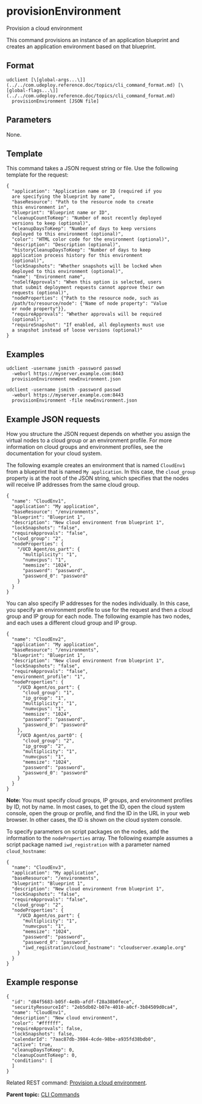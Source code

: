 # provisionEnvironment

Provision a cloud environment

This command provisions an instance of an application blueprint and creates an application environment based on that blueprint.

## Format

```
udclient [\[global-args...\]](../../com.udeploy.reference.doc/topics/cli_command_format.md) [\[global-flags...\]](../../com.udeploy.reference.doc/topics/cli_command_format.md)
  provisionEnvironment [JSON file]
```

## Parameters

None.

## Template

This command takes a JSON request string or file. Use the following template for the request:

```
{
  "application": "Application name or ID (required if you 
  are specifying the blueprint by name",
  "baseResource": "Path to the resource node to create 
  this environment in",
  "blueprint": "Blueprint name or ID",
  "cleanupCountToKeep": "Number of most recently deployed 
  versions to keep (optional)",
  "cleanupDaysToKeep": "Number of days to keep versions 
  deployed to this environment (optional)",
  "color": "HTML color code for the environment (optional)",
  "description": "Description (optional)",
  "historyCleanupDaysToKeep": "Number of days to keep 
  application process history for this environment 
  (optional)",
  "lockSnapshots": "Whether snapshots will be locked when 
  deployed to this environment (optional)",
  "name": "Environment name",
  "noSelfApprovals": "When this option is selected, users 
  that submit deployment requests cannot approve their own 
  requests (optional)",
  "nodeProperties": {"Path to the resource node, such as 
  /path/to/resource/node": {"Name of node property": "Value 
  or node property"}},
  "requireApprovals": "Whether approvals will be required 
  (optional)",
  "requireSnapshot": "If enabled, all deployments must use 
  a snapshot instead of loose versions (optional)"
}

```

## Examples

```
udclient -username jsmith -password passwd 
  -weburl https://myserver.example.com:8443
  provisionEnvironment newEnvironment.json
```

```
udclient -username jsmith -password passwd 
  -weburl https://myserver.example.com:8443
  provisionEnvironment -file newEnvironment.json
```

## Example JSON requests

How you structure the JSON request depends on whether you assign the virtual nodes to a cloud group or an environment profile. For more information on cloud groups and environment profiles, see the documentation for your cloud system.

The following example creates an environment that is named `CloudEnv1` from a blueprint that is named `My application`. In this case, the `cloud_group` property is at the root of the JSON string, which specifies that the nodes will receive IP addresses from the same cloud group.

```
{
  "name": "CloudEnv1",
  "application": "My application",
  "baseResource": "/environments",
  "blueprint": "Blueprint 1",
  "description": "New cloud environment from blueprint 1",
  "lockSnapshots": "false",
  "requireApprovals": "false",
  "cloud_group": "2",
  "nodeProperties": {
    "/UCD Agent/os_part": {
      "multiplicity": "1",
      "numvcpus": "1",
      "memsize": "1024",
      "password": "password",
      "password_0": "password"
    }
  }
}
```

You can also specify IP addresses for the nodes individually. In this case, you specify an environment profile to use for the request and then a cloud group and IP group for each node. The following example has two nodes, and each uses a different cloud group and IP group.

```
{
  "name": "CloudEnv2",
  "application": "My application",
  "baseResource": "/environments",
  "blueprint": "Blueprint 1",
  "description": "New cloud environment from blueprint 1",
  "lockSnapshots": "false",
  "requireApprovals": "false",
  "environment_profile": "1",
  "nodeProperties": {
    "/UCD Agent/os_part": {
      "cloud_group": "1",
      "ip_group": "1",
      "multiplicity": "1",
      "numvcpus": "1",
      "memsize": "1024",
      "password": "password",
      "password_0": "password"
    },
    "/UCD Agent/os_part0": {
      "cloud_group": "2",
      "ip_group": "2",
      "multiplicity": "1",
      "numvcpus": "1",
      "memsize": "1024",
      "password": "password",
      "password_0": "password"
    }
  }
}
```

**Note:** You must specify cloud groups, IP groups, and environment profiles by ID, not by name. In most cases, to get the ID, open the cloud system console, open the group or profile, and find the ID in the URL in your web browser. In other cases, the ID is shown on the cloud system console.

To specify parameters on script packages on the nodes, add the information to the `nodeProperties` array. The following example assumes a script package named `iwd_registration` with a parameter named `cloud_hostname`:

```
{
  "name": "CloudEnv3",
  "application": "My application",
  "baseResource": "/environments",
  "blueprint": "Blueprint 1",
  "description": "New cloud environment from blueprint 1",
  "lockSnapshots": "false",
  "requireApprovals": "false",
  "cloud_group": "2",
  "nodeProperties": {
    "/UCD Agent/os_part": {
      "multiplicity": "1",
      "numvcpus": "1",
      "memsize": "1024",
      "password": "password",
      "password_0": "password",
      "iwd_registration/cloud_hostname": "cloudserver.example.org"
    }
  }
}
```

## Example response

```
{
  "id": "d84f5683-b05f-4e8b-afdf-f28a38b0fece",
  "securityResourceId": "2eb5db02-b07e-4010-a0cf-3b84509d0ca4",
  "name": "CloudEnv1",
  "description": "New cloud environment",
  "color": "#ffffff",
  "requireApprovals": false,
  "lockSnapshots": false,
  "calendarId": "7aac87db-3984-4cde-98be-a935fd38bdb0",
  "active": true,
  "cleanupDaysToKeep": 0,
  "cleanupCountToKeep": 0,
  "conditions": [
  ]
}
```

Related REST command: [Provision a cloud environment](rest_cli_environment_provisionenvironment_put.md).

**Parent topic:** [CLI Commands](../../com.udeploy.reference.doc/topics/cli_commands.md)


